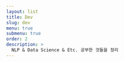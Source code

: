 ```yaml
---
layout: list
title: Dev
slug: dev
menu: true
submenu: true
order: 2
description: >
  NLP & Data Science & Etc. 공부한 것들을 정리  
---
```

